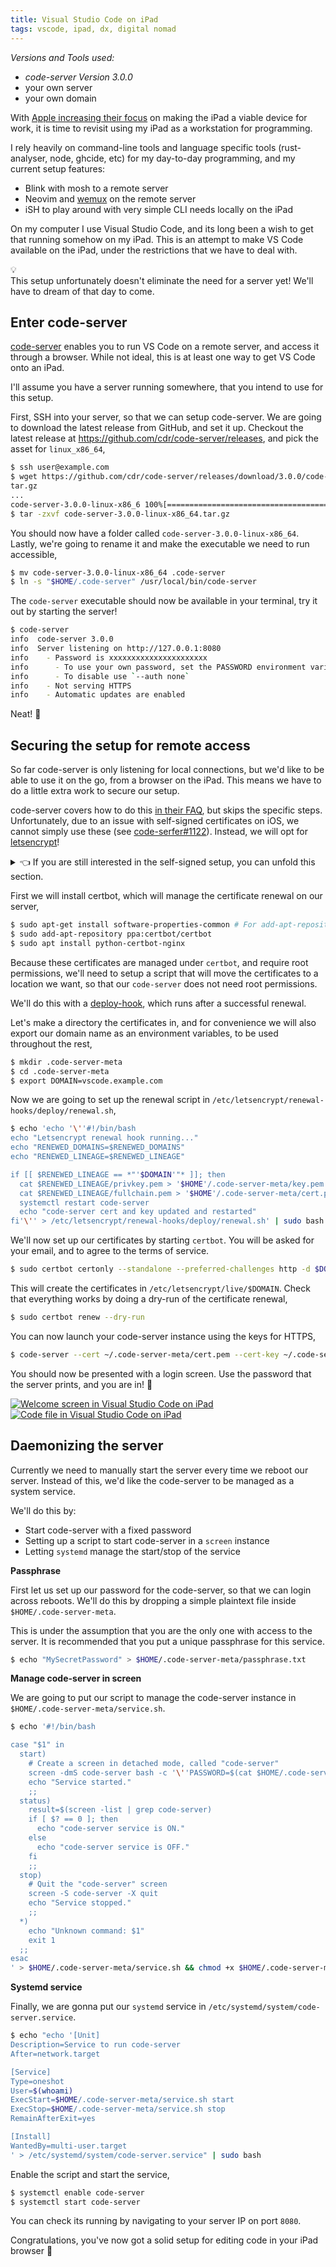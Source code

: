 ```yaml
---
title: Visual Studio Code on iPad
tags: vscode, ipad, dx, digital nomad
---
```


*Versions and Tools used:*

- *code-server Version 3.0.0*
- your own server
- your own domain

With [Apple increasing their focus](https://www.apple.com/newsroom/2020/03/apple-unveils-new-ipad-pro-with-lidar-scanner-and-trackpad-support-in-ipados/) on making the iPad a viable device for work, it is time to revisit using my iPad as a workstation for programming.

I rely heavily on command-line tools and language specific tools (rust-analyser, node, ghcide, etc) for my day-to-day programming, and my current setup features:

- Blink with mosh to a remote server
- Neovim and [wemux]() on the remote server
- iSH to play around with very simple CLI needs locally on the iPad

On my computer I use Visual Studio Code, and its long been a wish to get that running somehow on my iPad. This is an attempt to make VS Code available on the iPad, under the restrictions that we have to deal with.

<div class="callout">
  <div class="callout-bulb">💡</div>
  This setup unfortunately doesn't eliminate the need for a server yet! We'll have to dream of that day to come.
</div>

## Enter code-server
[code-server](https://github.com/cdr/code-server) enables you to run VS Code on a remote server, and access it through a browser. While not ideal, this is at least one way to get VS Code onto an iPad.

I'll assume you have a server running somewhere, that you intend to use for this setup.

First, SSH into your server, so that we can setup code-server. We are going to download the latest release from GitHub, and set it up. Checkout the latest release at https://github.com/cdr/code-server/releases, and pick the asset for `linux_x86_64`,

```bash
$ ssh user@example.com
$ wget https://github.com/cdr/code-server/releases/download/3.0.0/code-server-3.0.0-linux-x86_64.tar.gz
tar.gz
...
code-server-3.0.0-linux-x86_6 100%[==============================================>]  64.31M  3.47MB/s    in 9.4s
$ tar -zxvf code-server-3.0.0-linux-x86_64.tar.gz
```

You should now have a folder called `code-server-3.0.0-linux-x86_64`. Lastly, we're going to rename it and make the executable we need to run accessible,

```bash
$ mv code-server-3.0.0-linux-x86_64 .code-server
$ ln -s "$HOME/.code-server" /usr/local/bin/code-server
```

The `code-server` executable should now be available in your terminal, try it out by starting the server!

```bash
$ code-server
info  code-server 3.0.0
info  Server listening on http://127.0.0.1:8080
info    - Password is xxxxxxxxxxxxxxxxxxxxxx
info      - To use your own password, set the PASSWORD environment variable
info      - To disable use `--auth none`
info    - Not serving HTTPS
info    - Automatic updates are enabled
```

Neat! 🙂

## Securing the setup for remote access
So far code-server is only listening for local connections, but we'd like to be able to use it on the go, from a browser on the iPad. This means we have to do a little extra work to secure our setup.

code-server covers how to do this [in their FAQ](https://github.com/cdr/code-server/blob/master/doc/FAQ.md#how-should-i-expose-code-server-to-the-internet), but skips the specific steps. Unfortunately, due to an issue with self-signed certificates on iOS, we cannot simply use these (see [code-serfer#1122](https://github.com/cdr/code-server/issues/1122)). Instead, we will opt for [letsencrypt](https://letsencrypt.org)!

<details>
	<summary>
		👈 If you are still interested in the self-signed setup, you can unfold this section.
	</summary>

We'll set up a self-signed certificate. For the pass phrase, simply press enter to put a blank password on the key.

```bash
$ mkdir .code-server-meta
$ cd .code-server-meta
$ openssl req -x509 -nodes -newkey rsa:4096 -keyout key.pem -out cert.pem -days 365 -subj "/C=NA/ST=None/L=Global/O=Company Name/OU=Org/CN=localhost"
Generating a RSA private key
...
```

Here we made a directory to hold our keys for code-server, and generated them using `openssl`. You can adjust the days to a number you are comfortable with, here I just went with 365, meaning I'll have to renew the certificate in a year.

</details>

First we will install certbot, which will manage the certificate renewal on our server,

```bash
$ sudo apt-get install software-properties-common # For add-apt-repository
$ sudo add-apt-repository ppa:certbot/certbot
$ sudo apt install python-certbot-nginx
```

Because these certificates are managed under `certbot`, and require root permissions, we'll need to setup a script that will move the certificates to a location we want, so that our `code-server` does not need root permissions.

We'll do this with a [deploy-hook](https://certbot.eff.org/docs/using.html#renewing-certificates), which runs after a successful renewal.

Let's make a directory the certificates in, and for convenience we will also export our domain name as an environment variables, to be used throughout the rest,

```bash
$ mkdir .code-server-meta
$ cd .code-server-meta
$ export DOMAIN=vscode.example.com
```

Now we are going to set up the renewal script in `/etc/letsencrypt/renewal-hooks/deploy/renewal.sh`,

```bash
$ echo 'echo '\''#!/bin/bash
echo "Letsencrypt renewal hook running..."
echo "RENEWED_DOMAINS=$RENEWED_DOMAINS"
echo "RENEWED_LINEAGE=$RENEWED_LINEAGE"

if [[ $RENEWED_LINEAGE == *"'$DOMAIN'"* ]]; then
  cat $RENEWED_LINEAGE/privkey.pem > '$HOME'/.code-server-meta/key.pem
  cat $RENEWED_LINEAGE/fullchain.pem > '$HOME'/.code-server-meta/cert.pem
  systemctl restart code-server
  echo "code-server cert and key updated and restarted"
fi'\'' > /etc/letsencrypt/renewal-hooks/deploy/renewal.sh' | sudo bash && sudo chmod +x /etc/letsencrypt/renewal-hooks/deploy/renewal.sh
```

We'll now set up our certificates by starting `certbot`. You will be asked for your email, and to agree to the terms of service.

```bash
$ sudo certbot certonly --standalone --preferred-challenges http -d $DOMAIN
```

This will create the certificates in `/etc/letsencrypt/live/$DOMAIN`. Check that everything works by doing a dry-run of the certificate renewal,

```bash
$ sudo certbot renew --dry-run
```

You can now launch your code-server instance using the keys for HTTPS,

```bash
$ code-server --cert ~/.code-server-meta/cert.pem --cert-key ~/.code-server-meta/key.pem --host 0.0.0.0
```

You should now be presented with a login screen. Use the password that the server prints, and you are in! 🥳

<div class="clear two-images">
  <a href="/resources/images/visual-studio-on-ipad-welcome.png" target="_blank" rel="noopener noreferrer"><img src="/resources/images/visual-studio-on-ipad-welcome.thumbnail.png" loading="lazy" alt="Welcome screen in Visual Studio Code on iPad" title="Welcome screen in Visual Studio Code on iPad" /></a>
  <a href="/resources/images/visual-studio-on-ipad-code-file.png" target="_blank" rel="noopener noreferrer"><img src="/resources/images/visual-studio-on-ipad-code-file.thumbnail.png" loading="lazy" alt="Code file in Visual Studio Code on iPad" title="Code file in Visual Studio Code on iPad" /></a>
</div>

## Daemonizing the server
Currently we need to manually start the server every time we reboot our server. Instead of this, we'd like the code-server to be managed as a system service.

We'll do this by:

- Start code-server with a fixed password
- Setting up a script to start code-server in a `screen` instance
- Letting `systemd` manage the start/stop of the service

**Passphrase**

First let us set up our password for the code-server, so that we can login across reboots. We'll do this by dropping a simple plaintext file inside `$HOME/.code-server-meta`.

This is under the assumption that you are the only one with access to the server. It is recommended that you put a unique passphrase for this service.

```bash
$ echo "MySecretPassword" > $HOME/.code-server-meta/passphrase.txt
```

**Manage code-server in screen**

We are going to put our script to manage the code-server instance in `$HOME/.code-server-meta/service.sh`.

```bash
$ echo '#!/bin/bash

case "$1" in
  start)
    # Create a screen in detached mode, called "code-server"
    screen -dmS code-server bash -c '\''PASSWORD=$(cat $HOME/.code-server-meta/passphrase.txt) code-server --cert $HOME/.code-server-meta/cert.pem --cert-key ~/.code-server-meta/key.pem --host 0.0.0.0'\''
    echo "Service started."
    ;;
  status)
    result=$(screen -list | grep code-server)
    if [ $? == 0 ]; then
      echo "code-server service is ON."
    else
      echo "code-server service is OFF."
    fi
    ;;
  stop)
    # Quit the "code-server" screen
    screen -S code-server -X quit
    echo "Service stopped."
    ;;
  *)
    echo "Unknown command: $1"
    exit 1
  ;;
esac
' > $HOME/.code-server-meta/service.sh && chmod +x $HOME/.code-server-meta/service.sh
```

**Systemd service**

Finally, we are gonna put our `systemd` service in `/etc/systemd/system/code-server.service`.

```bash
$ echo "echo '[Unit]
Description=Service to run code-server
After=network.target

[Service]
Type=oneshot
User=$(whoami)
ExecStart=$HOME/.code-server-meta/service.sh start
ExecStop=$HOME/.code-server-meta/service.sh stop
RemainAfterExit=yes

[Install]
WantedBy=multi-user.target
' > /etc/systemd/system/code-server.service" | sudo bash
```

Enable the script and start the service,

```bash
$ systemctl enable code-server
$ systemctl start code-server
```

You can check its running by navigating to your server IP on port `8080`.

Congratulations, you've now got a solid setup for editing code in your iPad browser 🎉

